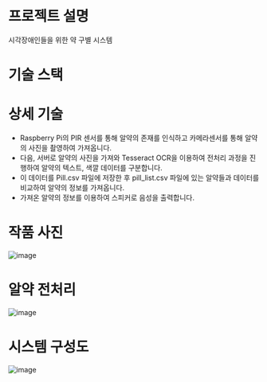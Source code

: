# 프로젝트 설명

시각장애인들을 위한 약 구별 시스템

# 기술 스택

# 상세 기술

- Raspberry Pi의 PIR 센서를 통해 알약의 존재를 인식하고 카메라센서를 통해 알약의 사진을 촬영하여 가져옵니다.
- 다음, 서버로 알약의 사진을 가져와 Tesseract OCR을 이용하여 전처리 과정을 진행하여 알약의 텍스트, 색깔 데이터를 구분합니다.
- 이 데이터를 Pill.csv 파일에 저장한 후 pill_list.csv 파일에 있는 알약들과 데이터를 비교하여 알약의 정보를 가져옵니다.
- 가져온 알약의 정보를 이용하여 스피커로 음성을 출력합니다.

# 작품 사진

![image](https://user-images.githubusercontent.com/84956281/141678757-c130ee77-a5aa-441c-ad45-e83d16103a4b.png)

# 알약 전처리

![image](https://user-images.githubusercontent.com/84956281/141678771-ac38a3dc-ea3c-44f2-a308-9ad3b880e33f.png)

# 시스템 구성도

![image](https://user-images.githubusercontent.com/84956281/141678778-9e5ec9d7-1166-4d6f-aa55-f4dd2bc25df5.png)
